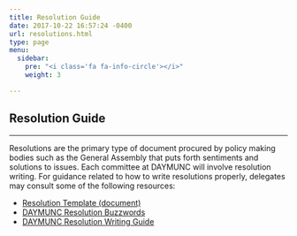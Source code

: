```yaml
---
title: Resolution Guide
date: 2017-10-22 16:57:24 -0400
url: resolutions.html
type: page
menu:
  sidebar:
    pre: "<i class='fa fa-info-circle'></i>"
    weight: 3

---
```

## Resolution Guide
---

Resolutions are the primary type of document procured by policy making bodies such as the General Assembly that puts forth sentiments and solutions to issues.
Each committee at DAYMUNC will involve resolution writing.
For guidance related to how to write resolutions properly, delegates may consult some of the following resources:

- [Resolution Template (document)](resources/resolution_template.doc)
- [DAYMUNC Resolution Buzzwords](resources/buzzwords.pdf)
- [DAYMUNC Resolution Writing Guide](resources/res_guide.pdf)